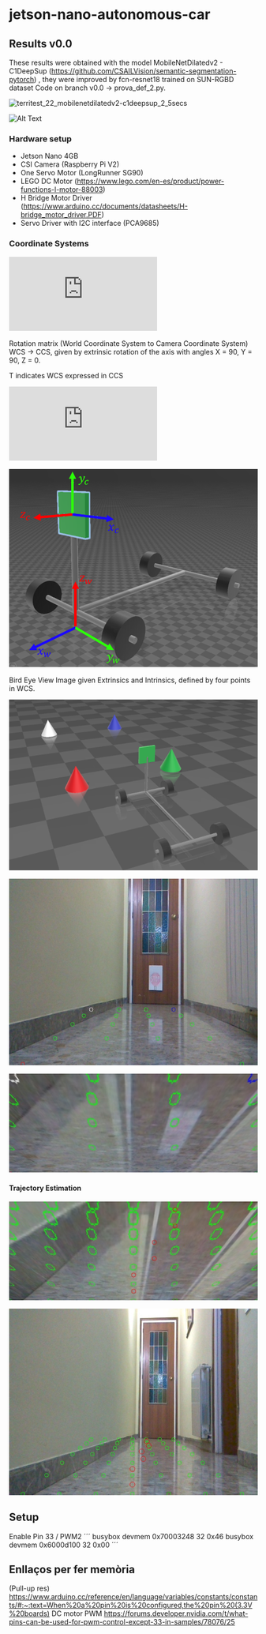 # jetson-nano-autonomous-car
## Results v0.0
These results were obtained with the model MobileNetDilatedv2 - C1DeepSup (https://github.com/CSAILVision/semantic-segmentation-pytorch) , they were improved by fcn-resnet18 trained on SUN-RGBD dataset  Code on branch v0.0 -> prova_def_2.py.

![territest_22_mobilenetdilatedv2-c1deepsup_2_5secs](https://user-images.githubusercontent.com/29488113/71564560-9b0c0900-2a57-11ea-9d65-6714fe532121.jpeg)

![Alt Text](/imgs/terrinus_v00_Trim_0.gif)

### Hardware setup 

 * Jetson Nano 4GB
 * CSI Camera (Raspberry Pi V2)
 * One Servo Motor (LongRunner SG90)
 * LEGO DC Motor (https://www.lego.com/en-es/product/power-functions-l-motor-88003) 
 * H Bridge Motor Driver (https://www.arduino.cc/documents/datasheets/H-bridge_motor_driver.PDF)
 * Servo Driver with I2C interface (PCA9685)

### Coordinate Systems

![equation](https://latex.codecogs.com/gif.latex?K%20%3D%20%5Cbegin%7Bpmatrix%7D%20676.74%20%26%200%20%26%20317.4%5C%5C%200%20%26%20863.29%20%26%20252.459%5C%5C%200%20%26%200%20%26%201%20%5Cend%7Bpmatrix%7D)

Rotation matrix (World Coordinate System to Camera Coordinate System) WCS -> CCS, given by extrinsic rotation of the axis with angles X = 90, Y = 90, Z = 0.

T indicates WCS expressed in CCS

![equation](https://latex.codecogs.com/gif.latex?T%20%3D%20%5Cbegin%7Bpmatrix%7D%200%5C%5C%20-0.17%5C%5C%200%20%5Cend%7Bpmatrix%7D)

![GitHub Logo](/imgs/terrinus_3d_model.PNG)

Bird Eye View Image given Extrinsics and Intrinsics, defined by four points in WCS.

![GitHub Logo](/imgs/terrinus_BEV_3D.PNG)

![GitHub Logo](/imgs/grid.jpeg)





![GitHub Logo](/imgs/grid_BEV.jpeg)

#### Trajectory Estimation

![GitHub Logo](/imgs/grid_BEV_trajectory.jpeg)

![GitHub Logo](/imgs/grid_img_trajectory.jpeg)

## Setup
Enable Pin 33 / PWM2
´´´
busybox devmem 0x70003248 32 0x46
busybox devmem 0x6000d100 32 0x00
´´´


## Enllaços per fer memòria 
(Pull-up res)
https://www.arduino.cc/reference/en/language/variables/constants/constants/#:~:text=When%20a%20pin%20is%20configured,the%20pin%20(3.3V%20boards)
DC motor PWM
https://forums.developer.nvidia.com/t/what-pins-can-be-used-for-pwm-control-except-33-in-samples/78076/25
